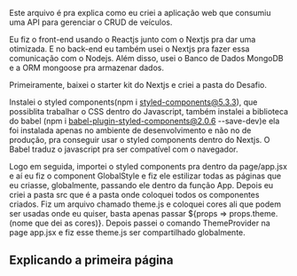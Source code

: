 Este arquivo é pra explica como eu criei a aplicação web que consumiu uma API para gerenciar o CRUD de veículos.

Eu fiz o front-end usando o Reactjs junto com o Nextjs pra dar uma otimizada. E no back-end eu também usei o Nextjs pra fazer essa comunicação com o Nodejs. Além disso, usei o Banco de Dados MongoDB e a ORM mongoose pra armazenar dados.

Primeiramente, baixei o starter kit do Nextjs e criei a pasta do Desafio.

Instalei o styled components(npm i styled-components@5.3.3), que possiblita trabalhar o CSS dentro do Javascript, também instalei a biblioteca do babel (npm i babel-plugin-styled-components@2.0.6 --save-dev)e ela foi instalada apenas no ambiente de desenvolvimento e não no de produção, pra conseguir usar o styled components dentro do Nextjs. O Babel traduz o javascript pra ser compatível com o navegador.

Logo em seguida, importei o styled components pra dentro da page/app.jsx e aí eu fiz o component GlobalStyle e fiz ele estilizar todas as páginas que eu criasse, globalmente, passando ele dentro da função App. Depois eu criei a pasta src que é a pasta onde coloquei todos os componentes criados. Fiz um arquivo chamado theme.js e coloquei cores ali que podem ser usadas onde eu quiser, basta apenas passar
${props => props.theme.(nome que dei as cores)}. Depois passei o comando ThemeProvider na page app.jsx e fiz esse theme.js ser compartilhado globalmente.

## Explicando a primeira página ##






